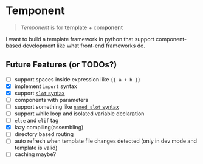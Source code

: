 # Temponent

> *Temponent* is for **temp**late + com**ponent**

I want to build a template framework in python that support component-based development like what front-end frameworks do.

## Future Features (or TODOs?)

- [ ] support spaces inside expression like `{{ a + b }}`
- [x] implement `import` syntax
- [x] support [`slot` syntax](https://svelte.dev/docs#template-syntax-slot)
- [ ] components with parameters
- [ ] support something like [`named slot` syntax](https://svelte.dev/docs#template-syntax-slot-slot-name-name)
- [ ] support while loop and isolated variable declaration
- [ ] `else` and `elif` tag
- [x] lazy compiling(assembling)
- [ ] directory based routing
- [ ] auto refresh when template file changes detected (only in dev mode and template is valid)
- [ ] caching maybe?
